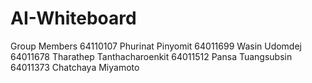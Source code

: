 # AI-Whiteboard
Group Members
64110107 Phurinat Pinyomit
64011699 Wasin Udomdej
64011678 Tharathep Tanthacharoenkit
64011512 Pansa Tuangsubsin
64011373 Chatchaya Miyamoto
